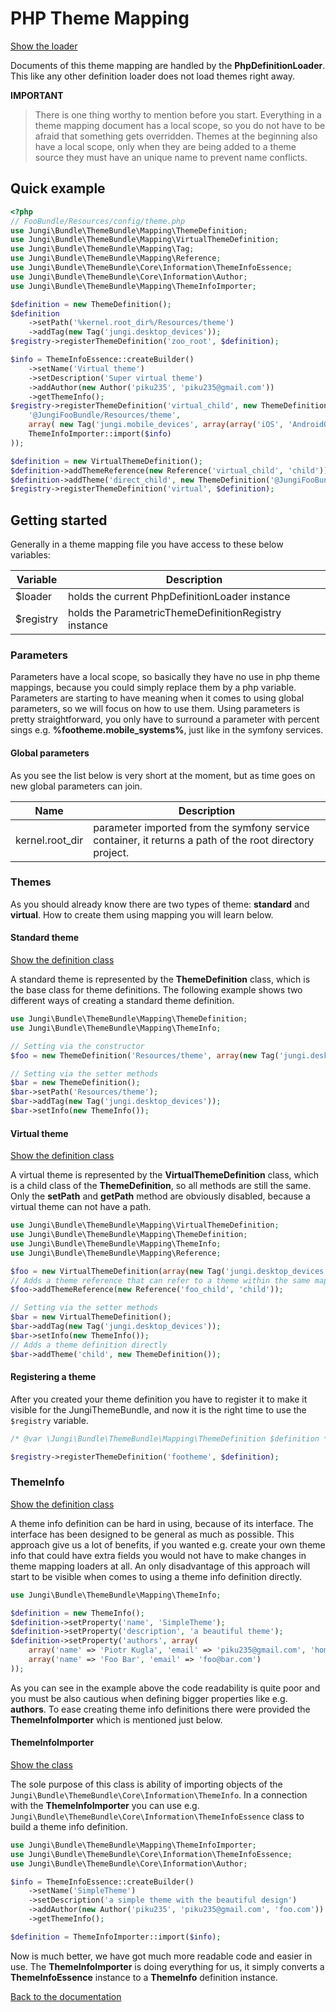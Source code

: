 PHP Theme Mapping
=================

[Show the loader](https://github.com/piku235/JungiThemeBundle/tree/master/Mapping/Loader/PhpDefinitionLoader.php)

Documents of this theme mapping are handled by the **PhpDefinitionLoader**. This like any other definition loader does 
not load themes right away.  

**IMPORTANT**

> There is one thing worthy to mention before you start. Everything in a theme mapping document has a local scope, so you 
> do not have to be afraid that something gets overridden. Themes at the beginning also have a local scope, only when they 
> are being added to a theme source they must have an unique name to prevent name conflicts.

Quick example
-------------

```php
<?php
// FooBundle/Resources/config/theme.php
use Jungi\Bundle\ThemeBundle\Mapping\ThemeDefinition;
use Jungi\Bundle\ThemeBundle\Mapping\VirtualThemeDefinition;
use Jungi\Bundle\ThemeBundle\Mapping\Tag;
use Jungi\Bundle\ThemeBundle\Mapping\Reference;
use Jungi\Bundle\ThemeBundle\Core\Information\ThemeInfoEssence;
use Jungi\Bundle\ThemeBundle\Core\Information\Author;
use Jungi\Bundle\ThemeBundle\Mapping\ThemeInfoImporter;

$definition = new ThemeDefinition();
$definition
    ->setPath('%kernel.root_dir%/Resources/theme')
    ->addTag(new Tag('jungi.desktop_devices'));
$registry->registerThemeDefinition('zoo_root', $definition);

$info = ThemeInfoEssence::createBuilder()
    ->setName('Virtual theme')
    ->setDescription('Super virtual theme')
    ->addAuthor(new Author('piku235', 'piku235@gmail.com'))
    ->getThemeInfo();
$registry->registerThemeDefinition('virtual_child', new ThemeDefinition(
    '@JungiFooBundle/Resources/theme',
    array( new Tag('jungi.mobile_devices', array(array('iOS', 'AndroidOS'))) ),
    ThemeInfoImporter::import($info)
));

$definition = new VirtualThemeDefinition();
$definition->addThemeReference(new Reference('virtual_child', 'child'));
$definition->addTheme('direct_child', new ThemeDefinition('@JungiFooBundle/Resources/theme'));
$registry->registerThemeDefinition('virtual', $definition);
```

Getting started
---------------

Generally in a theme mapping file you have access to these below variables:

Variable | Description
-------- | -----------
$loader | holds the current PhpDefinitionLoader instance
$registry | holds the ParametricThemeDefinitionRegistry instance

### Parameters

Parameters have a local scope, so basically they have no use in php theme mappings, because you could simply replace them
by a php variable. Parameters are starting to have meaning when it comes to using global parameters, so we will focus 
on how to use them. Using parameters is pretty straightforward, you only have to surround a parameter with percent sings 
e.g. **%footheme.mobile_systems%**, just like in the symfony services.

#### Global parameters

As you see the list below is very short at the moment, but as time goes on new global parameters can join.

Name | Description
---- | -----------
kernel.root_dir | parameter imported from the symfony service container, it returns a path of the root directory project.

### Themes
 
As you should already know there are two types of theme: **standard** and **virtual**. How to create them using mapping
you will learn below.

#### Standard theme

[Show the definition class](https://github.com/piku235/JungiThemeBundle/blob/master/Mapping/ThemeDefinition.php)

A standard theme is represented by the **ThemeDefinition** class, which is the base class for theme definitions. The
following example shows two different ways of creating a standard theme definition.

```php
use Jungi\Bundle\ThemeBundle\Mapping\ThemeDefinition;
use Jungi\Bundle\ThemeBundle\Mapping\ThemeInfo;

// Setting via the constructor
$foo = new ThemeDefinition('Resources/theme', array(new Tag('jungi.desktop_devices')), new ThemeInfo());

// Setting via the setter methods
$bar = new ThemeDefinition();
$bar->setPath('Resources/theme');
$bar->addTag(new Tag('jungi.desktop_devices'));
$bar->setInfo(new ThemeInfo());
```

#### Virtual theme

[Show the definition class](https://github.com/piku235/JungiThemeBundle/blob/master/Mapping/VirtualThemeDefinition.php)

A virtual theme is represented by the **VirtualThemeDefinition** class, which is a child class of the **ThemeDefinition**,
so all methods are still the same. Only the **setPath** and **getPath** method are obviously disabled, because a virtual
theme can not have a path.

```php
use Jungi\Bundle\ThemeBundle\Mapping\VirtualThemeDefinition;
use Jungi\Bundle\ThemeBundle\Mapping\ThemeDefinition;
use Jungi\Bundle\ThemeBundle\Mapping\ThemeInfo;
use Jungi\Bundle\ThemeBundle\Mapping\Reference;

$foo = new VirtualThemeDefinition(array(new Tag('jungi.desktop_devices')), new ThemeInfo());
// Adds a theme reference that can refer to a theme within the same mapping file
$foo->addThemeReference(new Reference('foo_child', 'child'));

// Setting via the setter methods
$bar = new VirtualThemeDefinition();
$bar->addTag(new Tag('jungi.desktop_devices'));
$bar->setInfo(new ThemeInfo());
// Adds a theme definition directly
$bar->addTheme('child', new ThemeDefinition());
```

#### Registering a theme

After you created your theme definition you have to register it to make it visible for the JungiThemeBundle, and now
it is the right time to use the `$registry` variable. 
 
```php
/* @var \Jungi\Bundle\ThemeBundle\Mapping\ThemeDefinition $definition */

$registry->registerThemeDefinition('footheme', $definition);
```

### ThemeInfo

[Show the definition class](https://github.com/piku235/JungiThemeBundle/blob/master/Mapping/ThemeInfo.php)

A theme info definition can be hard in using, because of its interface. The interface has been designed to be general
as much as possible. This approach give us a lot of benefits, if you wanted e.g. create your own theme info that 
could have extra fields you would not have to make changes in theme mapping loaders at all. An only disadvantage of this 
approach will start to be visible when comes to using a theme info definition directly. 

```php
use Jungi\Bundle\ThemeBundle\Mapping\ThemeInfo;

$definition = new ThemeInfo();
$definition->setProperty('name', 'SimpleTheme');
$definition->setProperty('description', 'a beautiful theme');
$definition->setProperty('authors', array(
    array('name' => 'Piotr Kugla', 'email' => 'piku235@gmail.com', 'homepage' => 'http://foo.com'),
    array('name' => 'Foo Bar', 'email' => 'foo@bar.com')
));
```

As you can see in the example above the code readability is quite poor and you must be also cautious when defining 
bigger properties like e.g. **authors**. To ease creating theme info definitions there were provided the **ThemeInfoImporter** 
which is mentioned just below.

#### ThemeInfoImporter

[Show the class](https://github.com/piku235/JungiThemeBundle/blob/master/Mapping/ThemeInfoImporter.php)

The sole purpose of this class is ability of importing objects of the `Jungi\Bundle\ThemeBundle\Core\Information\ThemeInfo`. 
In a connection with the **ThemeInfoImporter** you can use e.g. `Jungi\Bundle\ThemeBundle\Core\Information\ThemeInfoEssence` 
class to build a theme info definition.

```php
use Jungi\Bundle\ThemeBundle\Mapping\ThemeInfoImporter;
use Jungi\Bundle\ThemeBundle\Core\Information\ThemeInfoEssence;
use Jungi\Bundle\ThemeBundle\Core\Information\Author;

$info = ThemeInfoEssence::createBuilder()
    ->setName('SimpleTheme')
    ->setDescription('a simple theme with the beautiful design')
    ->addAuthor(new Author('piku235', 'piku235@gmail.com', 'foo.com'))
    ->getThemeInfo();

$definition = ThemeInfoImporter::import($info);
```

Now is much better, we have got much more readable code and easier in use. The **ThemeInfoImporter** is doing everything 
for us, it simply converts a **ThemeInfoEssence** instance to a **ThemeInfo** definition instance.

[Back to the documentation](https://github.com/piku235/JungiThemeBundle/blob/master/Resources/doc/index.md)